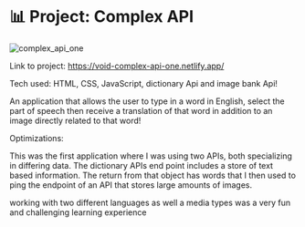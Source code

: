 # 📊 Project: Complex API 

![complex_api_one](https://user-images.githubusercontent.com/23227549/200636110-543c57b1-4626-4963-ac64-b17ac2cab104.png)

Link to project: https://void-complex-api-one.netlify.app/

Tech used: HTML, CSS, JavaScript, dictionary Api and image bank Api!

An application that allows the user to type in a word in English, select the part of speech then receive a translation of that word in addition to an image directly related to that word!

Optimizations:

This was the first application where I was using two APIs, both specializing in differing data. The dictionary APIs end point includes a store
of text based information. The return from that object has words that I then used to ping the endpoint of an API that stores large amounts of images.

working with two different languages as well a media types was a very fun and challenging learning experience
